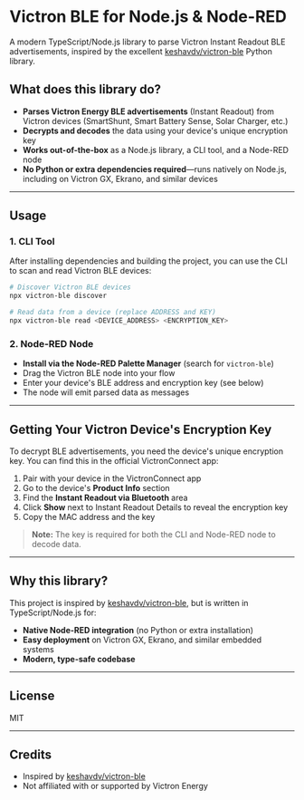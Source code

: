 # Victron BLE for Node.js & Node-RED

A modern TypeScript/Node.js library to parse Victron Instant Readout BLE advertisements, inspired by the excellent [keshavdv/victron-ble](https://github.com/keshavdv/victron-ble) Python library.

## What does this library do?

- **Parses Victron Energy BLE advertisements** (Instant Readout) from Victron devices (SmartShunt, Smart Battery Sense, Solar Charger, etc.)
- **Decrypts and decodes** the data using your device's unique encryption key
- **Works out-of-the-box** as a Node.js library, a CLI tool, and a Node-RED node
- **No Python or extra dependencies required**—runs natively on Node.js, including on Victron GX, Ekrano, and similar devices

---

## Usage

### 1. CLI Tool

After installing dependencies and building the project, you can use the CLI to scan and read Victron BLE devices:

```sh
# Discover Victron BLE devices
npx victron-ble discover

# Read data from a device (replace ADDRESS and KEY)
npx victron-ble read <DEVICE_ADDRESS> <ENCRYPTION_KEY>
```

### 2. Node-RED Node

- **Install via the Node-RED Palette Manager** (search for `victron-ble`)
- Drag the Victron BLE node into your flow
- Enter your device's BLE address and encryption key (see below)
- The node will emit parsed data as messages

---

## Getting Your Victron Device's Encryption Key

To decrypt BLE advertisements, you need the device's unique encryption key. You can find this in the official VictronConnect app:

1. Pair with your device in the VictronConnect app
2. Go to the device's **Product Info** section
3. Find the **Instant Readout via Bluetooth** area
4. Click **Show** next to Instant Readout Details to reveal the encryption key
5. Copy the MAC address and the key

> **Note:** The key is required for both the CLI and Node-RED node to decode data.

---

## Why this library?

This project is inspired by [keshavdv/victron-ble](https://github.com/keshavdv/victron-ble), but is written in TypeScript/Node.js for:
- **Native Node-RED integration** (no Python or extra installation)
- **Easy deployment** on Victron GX, Ekrano, and similar embedded systems
- **Modern, type-safe codebase**

---

## License

MIT

---

## Credits

- Inspired by [keshavdv/victron-ble](https://github.com/keshavdv/victron-ble)
- Not affiliated with or supported by Victron Energy 